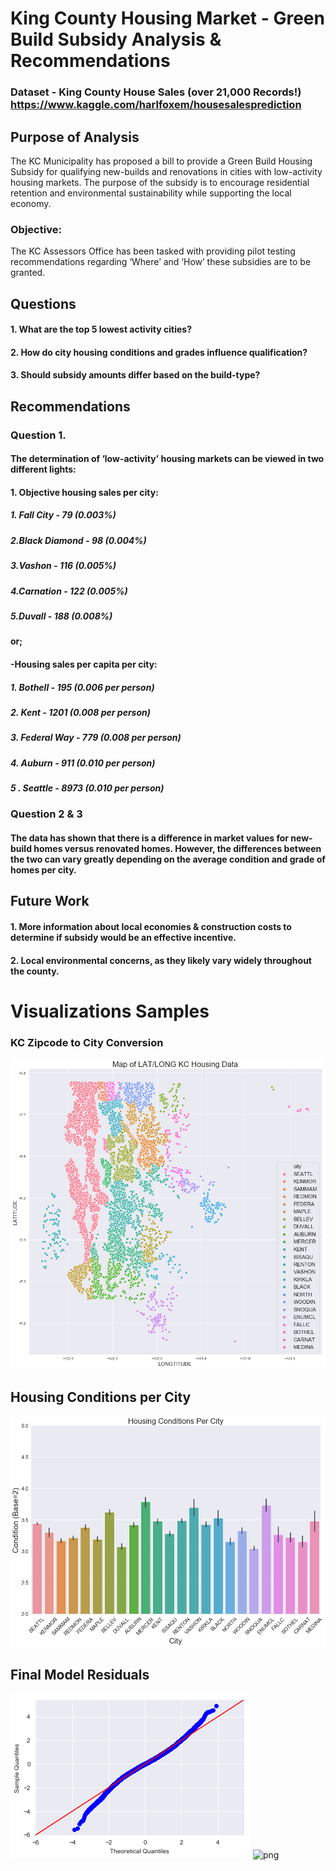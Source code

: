 # King County Housing Market - Green Build Subsidy Analysis & Recommendations

### Dataset - King County House Sales (over 21,000 Records!) https://www.kaggle.com/harlfoxem/housesalesprediction

## Purpose of Analysis
The KC Municipality has proposed a bill to provide a Green Build Housing Subsidy for qualifying new-builds and 
renovations in cities with low-activity housing markets. The purpose of the subsidy is to encourage residential retention 
and environmental sustainability while supporting the local economy.

### Objective:
The KC Assessors Office has been tasked with providing pilot testing recommendations regarding ‘Where’ and ‘How’ these 
subsidies are to be granted.

## Questions
#### 1. What are the top 5 lowest activity cities?
#### 2. How do city housing conditions and grades influence qualification?
#### 3. Should subsidy amounts differ based on the build-type?

## Recommendations
### Question 1. 
#### The determination of ‘low-activity’ housing markets can be viewed in two different lights:
#### 1. Objective housing sales per city:
##### 1. Fall City - 79 (0.003%)
##### 2.Black Diamond - 98 (0.004%)
##### 3.Vashon - 116 (0.005%)
##### 4.Carnation - 122 (0.005%)
##### 5.Duvall - 188 (0.008%)

#### or;

#### -Housing sales per capita per city:
##### 1. Bothell - 195 (0.006 per person)
##### 2. Kent - 1201 (0.008 per person)
##### 3. Federal Way - 779 (0.008 per person)
##### 4. Auburn - 911 (0.010 per person)
##### 5 . Seattle - 8973 (0.010 per person)


### Question 2 & 3
#### The data has shown that there is a difference in market values for new-build homes versus renovated homes.  However, the differences between the two can vary greatly depending on the average condition and grade of homes per city.

## Future Work
#### 1. More information about local economies & construction costs to determine if subsidy would be an effective incentive.
#### 2.  Local environmental concerns, as they likely vary widely throughout the county.

# Visualizations Samples
### KC Zipcode to City Conversion
![png](README_images/output_83_1.png)

## Housing Conditions per City
![png](README_images/output_97_1.png)

## Final Model Residuals
![png](README_images/output_164_1.png)
![png](README_images/output_171_1.png)
